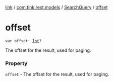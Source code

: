 [link](../../index.md) / [com.tink.rest.models](../index.md) / [SearchQuery](index.md) / [offset](./offset.md)

# offset

`var offset: `[`Int`](https://kotlinlang.org/api/latest/jvm/stdlib/kotlin/-int/index.html)`?`

The offset for the result, used for paging.

### Property

`offset` - The offset for the result, used for paging.